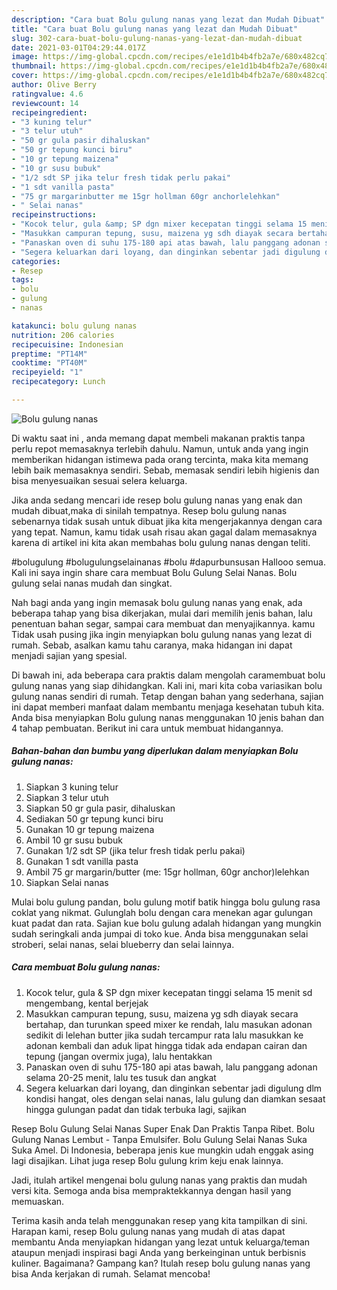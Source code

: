 ```yaml
---
description: "Cara buat Bolu gulung nanas yang lezat dan Mudah Dibuat"
title: "Cara buat Bolu gulung nanas yang lezat dan Mudah Dibuat"
slug: 302-cara-buat-bolu-gulung-nanas-yang-lezat-dan-mudah-dibuat
date: 2021-03-01T04:29:44.017Z
image: https://img-global.cpcdn.com/recipes/e1e1d1b4b4fb2a7e/680x482cq70/bolu-gulung-nanas-foto-resep-utama.jpg
thumbnail: https://img-global.cpcdn.com/recipes/e1e1d1b4b4fb2a7e/680x482cq70/bolu-gulung-nanas-foto-resep-utama.jpg
cover: https://img-global.cpcdn.com/recipes/e1e1d1b4b4fb2a7e/680x482cq70/bolu-gulung-nanas-foto-resep-utama.jpg
author: Olive Berry
ratingvalue: 4.6
reviewcount: 14
recipeingredient:
- "3 kuning telur"
- "3 telur utuh"
- "50 gr gula pasir dihaluskan"
- "50 gr tepung kunci biru"
- "10 gr tepung maizena"
- "10 gr susu bubuk"
- "1/2 sdt SP jika telur fresh tidak perlu pakai"
- "1 sdt vanilla pasta"
- "75 gr margarinbutter me 15gr hollman 60gr anchorlelehkan"
- " Selai nanas"
recipeinstructions:
- "Kocok telur, gula &amp; SP dgn mixer kecepatan tinggi selama 15 menit sd mengembang, kental berjejak"
- "Masukkan campuran tepung, susu, maizena yg sdh diayak secara bertahap, dan turunkan speed mixer ke rendah, lalu masukan adonan sedikit di lelehan butter jika sudah tercampur rata lalu masukkan ke adonan kembali dan aduk lipat hingga tidak ada endapan cairan dan tepung (jangan overmix juga), lalu hentakkan"
- "Panaskan oven di suhu 175-180 api atas bawah, lalu panggang adonan selama 20-25 menit, lalu tes tusuk dan angkat"
- "Segera keluarkan dari loyang, dan dinginkan sebentar jadi digulung dlm kondisi hangat, oles dengan selai nanas, lalu gulung dan diamkan sesaat hingga gulungan padat dan tidak terbuka lagi, sajikan"
categories:
- Resep
tags:
- bolu
- gulung
- nanas

katakunci: bolu gulung nanas 
nutrition: 206 calories
recipecuisine: Indonesian
preptime: "PT14M"
cooktime: "PT40M"
recipeyield: "1"
recipecategory: Lunch

---
```



![Bolu gulung nanas](https://img-global.cpcdn.com/recipes/e1e1d1b4b4fb2a7e/680x482cq70/bolu-gulung-nanas-foto-resep-utama.jpg)

Di waktu  saat ini , anda memang dapat membeli makanan praktis tanpa perlu repot memasaknya terlebih dahulu. Namun, untuk anda yang ingin memberikan hidangan istimewa pada orang tercinta, maka kita memang lebih baik memasaknya sendiri. Sebab, memasak sendiri lebih higienis dan bisa menyesuaikan sesuai selera keluarga.

Jika anda sedang mencari ide resep bolu gulung nanas yang enak dan mudah dibuat,maka di sinilah tempatnya. Resep bolu gulung nanas  sebenarnya tidak susah untuk dibuat jika kita mengerjakannya dengan cara yang tepat. Namun, kamu tidak usah risau akan gagal dalam memasaknya 
karena di artikel ini kita akan membahas bolu gulung nanas dengan teliti.  

#bolugulung #bolugulungselainanas #bolu #dapurbunsusan Hallooo semua. Kali ini saya ingin share cara membuat Bolu Gulung Selai Nanas. Bolu gulung selai nanas mudah dan singkat.

Nah bagi anda yang ingin memasak bolu gulung nanas yang enak, ada beberapa tahap yang bisa dikerjakan, mulai dari memilih jenis bahan, lalu penentuan bahan segar, sampai cara membuat dan menyajikannya. kamu Tidak usah pusing jika ingin menyiapkan bolu gulung nanas yang lezat di rumah. Sebab, asalkan kamu  tahu caranya, maka hidangan ini dapat menjadi sajian yang spesial.

Di bawah ini, ada beberapa cara praktis  dalam mengolah caramembuat bolu gulung nanas yang siap dihidangkan. Kali ini, mari kita coba variasikan bolu gulung nanas sendiri di rumah. Tetap dengan bahan yang sederhana, sajian ini dapat memberi manfaat dalam membantu menjaga kesehatan tubuh kita. Anda bisa menyiapkan Bolu gulung nanas menggunakan 10 jenis bahan dan 4 tahap pembuatan. Berikut ini cara untuk membuat hidangannya.

<!--inarticleads1-->

##### Bahan-bahan dan bumbu yang diperlukan dalam menyiapkan Bolu gulung nanas:

1. Siapkan 3 kuning telur
1. Siapkan 3 telur utuh
1. Siapkan 50 gr gula pasir, dihaluskan
1. Sediakan 50 gr tepung kunci biru
1. Gunakan 10 gr tepung maizena
1. Ambil 10 gr susu bubuk
1. Gunakan 1/2 sdt SP (jika telur fresh tidak perlu pakai)
1. Gunakan 1 sdt vanilla pasta
1. Ambil 75 gr margarin/butter (me: 15gr hollman, 60gr anchor)lelehkan
1. Siapkan  Selai nanas


Mulai bolu gulung pandan, bolu gulung motif batik hingga bolu gulung rasa coklat yang nikmat. Gulunglah bolu dengan cara menekan agar gulungan kuat padat dan rata. Sajian kue bolu gulung adalah hidangan yang mungkin sudah seringkali anda jumpai di toko kue. Anda bisa menggunakan selai stroberi, selai nanas, selai blueberry dan selai lainnya. 

<!--inarticleads2-->

##### Cara membuat Bolu gulung nanas:

1. Kocok telur, gula &amp; SP dgn mixer kecepatan tinggi selama 15 menit sd mengembang, kental berjejak
1. Masukkan campuran tepung, susu, maizena yg sdh diayak secara bertahap, dan turunkan speed mixer ke rendah, lalu masukan adonan sedikit di lelehan butter jika sudah tercampur rata lalu masukkan ke adonan kembali dan aduk lipat hingga tidak ada endapan cairan dan tepung (jangan overmix juga), lalu hentakkan
1. Panaskan oven di suhu 175-180 api atas bawah, lalu panggang adonan selama 20-25 menit, lalu tes tusuk dan angkat
1. Segera keluarkan dari loyang, dan dinginkan sebentar jadi digulung dlm kondisi hangat, oles dengan selai nanas, lalu gulung dan diamkan sesaat hingga gulungan padat dan tidak terbuka lagi, sajikan


Resep Bolu Gulung Selai Nanas Super Enak Dan Praktis Tanpa Ribet. Bolu Gulung Nanas Lembut - Tanpa Emulsifer. Bolu Gulung Selai Nanas Suka Suka Amel. Di Indonesia, beberapa jenis kue mungkin udah enggak asing lagi disajikan. Lihat juga resep Bolu gulung krim keju enak lainnya. 

Jadi, itulah artikel mengenai  bolu gulung nanas  yang praktis dan mudah versi kita. Semoga anda bisa mempraktekkannya dengan hasil yang memuaskan. 

Terima kasih anda telah menggunakan resep yang kita tampilkan di sini. Harapan kami, resep  Bolu gulung nanas yang mudah di atas dapat membantu Anda menyiapkan hidangan yang lezat untuk keluarga/teman ataupun menjadi inspirasi bagi Anda yang berkeinginan untuk berbisnis kuliner. Bagaimana? Gampang kan? Itulah resep bolu gulung nanas yang bisa Anda kerjakan di rumah. Selamat mencoba!

